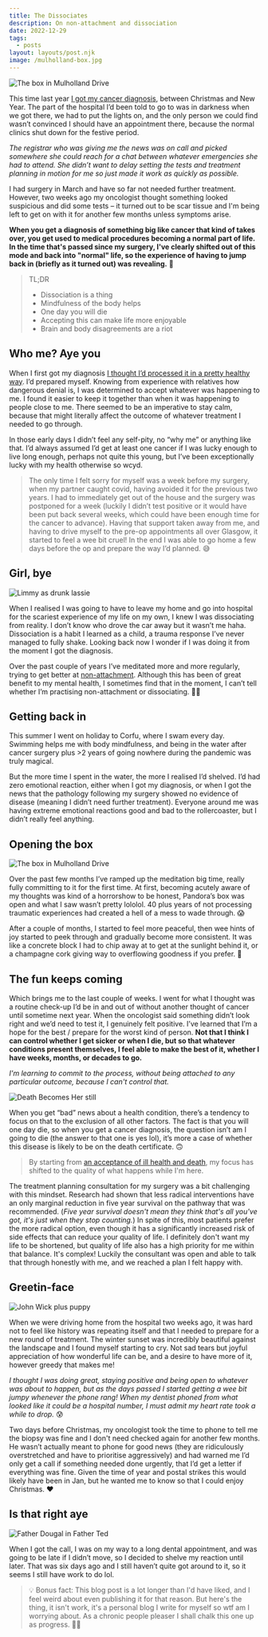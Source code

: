 ```yaml
---
title: The Dissociates
description: On non-attachment and dissociation
date: 2022-12-29
tags:
  - posts
layout: layouts/post.njk
image: /mulholland-box.jpg
---
```


![The box in Mulholland Drive](/mulholland-box.jpg)

This time last year [I got my cancer diagnosis](https://clearmargins.glitch.me/posts/cancer-for-cool-weirdos/), between Christmas and New Year. The part of the hospital I’d been told to go to was in darkness when we got there, we had to put the lights on, and the only person we could find wasn’t convinced I should have an appointment there, because the normal clinics shut down for the festive period. 

_The registrar who was giving me the news was on call and picked somewhere she could reach for a chat between whatever emergencies she had to attend. She didn’t want to delay setting the tests and treatment planning in motion for me so just made it work as quickly as possible._

I had surgery in March and have so far not needed further treatment. However, two weeks ago my oncologist thought something looked suspicious and did some tests – it turned out to be scar tissue and I'm being left to get on with it for another few months unless symptoms arise. 

__When you get a diagnosis of something big like cancer that kind of takes over, you get used to medical procedures becoming a normal part of life. In the time that's passed since my surgery, I've clearly shifted out of this mode and back into "normal" life, so the experience of having to jump back in (briefly as it turned out) was revealing.__ 🥴

> TL;DR
> 
> * Dissociation is a thing
> * Mindfulness of the body helps
> * One day you will die
> * Accepting this can make life more enjoyable
> * Brain and body disagreements are a riot 

## Who me? Aye you

When I first got my diagnosis [I thought I’d processed it in a pretty healthy way](https://clearmargins.glitch.me/posts/body-says-naw/). I’d prepared myself. Knowing from experience with relatives how dangerous denial is, I was determined to accept whatever was happening to me. I found it easier to keep it together than when it was happening to people close to me. There seemed to be an imperative to stay calm, because that might literally affect the outcome of whatever treatment I needed to go through.

In those early days I didn’t feel any self-pity, no “why me” or anything like that. I’d always assumed I’d get at least one cancer if I was lucky enough to live long enough, perhaps not quite this young, but I’ve been exceptionally lucky with my health otherwise so wcyd. 

> The only time I felt sorry for myself was a week before my surgery, when my partner caught covid, having avoided it for the previous two years. I had to immediately get out of the house and the surgery was postponed for a week (luckily I didn’t test positive or it would have been put back several weeks, which could have been enough time for the cancer to advance). Having that support taken away from me, and having to drive myself to the pre-op appointments all over Glasgow, it started to feel a wee bit cruel! In the end I was able to go home a few days before the op and prepare the way I’d planned. 😅

## Girl, bye

![Limmy as drunk lassie](/limmylassie.jpg)

When I realised I was going to have to leave my home and go into hospital for the scariest experience of my life on my own, I knew I was dissociating from reality. I don’t know who drove the car away but it wasn’t me haha. Dissociation is a habit I learned as a child, a trauma response I’ve never managed to fully shake. Looking back now I wonder if I was doing it from the moment I got the diagnosis.

Over the past couple of years I’ve meditated more and more regularly, trying to get better at [non-attachment](https://plumvillage.org/library/dharma-talks/openness-non-attachment-to-views-freedom-of-thought-dharma-talk-by-sr-tue-nghiem-2018-10-07/). Although this has been of great benefit to my mental health, I sometimes find that in the moment, I can’t tell whether I’m practising non-attachment or dissociating. 😵‍💫

## Getting back in

This summer I went on holiday to Corfu, where I swam every day. Swimming helps me with body mindfulness, and being in the water after cancer surgery plus >2 years of going nowhere during the pandemic was truly magical. 

But the more time I spent in the water, the more I realised I’d shelved. I’d had zero emotional reaction, either when I got my diagnosis, or when I got the news that the pathology following my surgery showed no evidence of disease (meaning I didn’t need further treatment). Everyone around me was having extreme emotional reactions good and bad to the rollercoaster, but I didn’t really feel anything. 

## Opening the box

![The box in Mulholland Drive](/BlueBox.jpg)

Over the past few months I’ve ramped up the meditation big time, really fully committing to it for the first time. At first, becoming acutely aware of my thoughts was kind of a horrorshow to be honest, Pandora’s box was open and what I saw wasn’t pretty lololol. 40 plus years of not processing traumatic experiences had created a hell of a mess to wade through. 😱

After a couple of months, I started to feel more peaceful, then wee hints of joy started to peek through and gradually become more consistent. It was like a concrete block I had to chip away at to get at the sunlight behind it, or a champagne cork giving way to overflowing goodness if you prefer. 🍾

## The fun keeps coming

Which brings me to the last couple of weeks. I went for what I thought was a routine check-up I’d be in and out of without another thought of cancer until sometime next year. When the oncologist said something didn’t look right and we’d need to test it, I genuinely felt positive. I’ve learned that I’m a hope for the best / prepare for the worst kind of person. __Not that I think I can control whether I get sicker or when I die, but so that whatever conditions present themselves, I feel able to make the best of it, whether I have weeks, months, or decades to go.__ 

_I'm learning to commit to the process, without being attached to any particular outcome, because I can't control that._

![Death Becomes Her still](/deathbecomes.png)

When you get “bad” news about a health condition, there’s a tendency to focus on that to the exclusion of all other factors. The fact is that you will one day die, so when you get a cancer diagnosis, the question isn’t am I going to die (the answer to that one is yes lol), it’s more a case of whether this disease is likely to be on the death certificate. 🙃

> By starting from [an acceptance of ill health and death](https://plumvillage.org/library/dharma-talks/the-five-remembrances-sr-thuan-nghiem-spring-retreat-2018-05-17/), my focus has shifted to the quality of what happens while I'm here. 

The treatment planning consultation for my surgery was a bit challenging with this mindset. Research had shown that less radical interventions have an only marginal reduction in five year survival on the pathway that was recommended. (_Five year survival doesn't mean they think that's all you've got, it's just when they stop counting._) In spite of this, most patients prefer the more radical option, even though it has a significantly increased risk of side effects that can reduce your quality of life. I definitely don't want my life to be shortened, but quality of life also has a high priority for me within that balance. It's complex! Luckily the consultant was open and able to talk that through honestly with me, and we reached a plan I felt happy with.

## Greetin-face

![John Wick plus puppy](/John-Wicks-dog.jpg)

When we were driving home from the hospital two weeks ago, it was hard not to feel like history was repeating itself and that I needed to prepare for a new round of treatment. The winter sunset was incredibly beautiful against the landscape and I found myself starting to cry. Not sad tears but joyful appreciation of how wonderful life can be, and a desire to have more of it, however greedy that makes me!

_I thought I was doing great, staying positive and being open to whatever was about to happen, but as the days passed I started getting a wee bit jumpy whenever the phone rang! When my dentist phoned from what looked like it could be a hospital number, I must admit my heart rate took a while to drop._ 😰

Two days before Christmas, my oncologist took the time to phone to tell me the biopsy was fine and I don't need checked again for another few months. He wasn’t actually meant to phone for good news (they are ridiculously overstretched and have to prioritise aggressively) and had warned me I’d only get a call if something needed done urgently, that I’d get a letter if everything was fine. Given the time of year and postal strikes this would likely have been in Jan, but he wanted me to know so that I could enjoy Christmas. ♥️

## Is that right aye

![Father Dougal in Father Ted](/douga.png)

When I got the call, I was on my way to a long dental appointment, and was going to be late if I didn’t move, so I decided to shelve my reaction until later. That was six days ago and I still haven’t quite got around to it, so it seems I still have work to do lol.

> 💡 Bonus fact: This blog post is a lot longer than I'd have liked, and I feel weird about even publishing it for that reason. But here's the thing, it isn't work, it's a personal blog I write for myself so wtf am I worrying about. As a chronic people pleaser I shall chalk this one up as progress. 💅🏻
